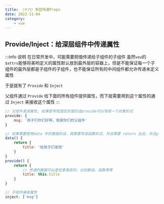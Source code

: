 ```yaml
---
title: （十六）多层传递Props
date: 2022-11-04
category:
    - vue
---
```


## Provide/Inject：给深层组件中传递属性
:::info 说明
在日常开发中，可能需要把值传递给子组件的子组件
虽然`veu`的`$attrs`能够将美哟定义的属性默认放到最外层的容器上，但是不能保证每一个子组件的最外层都是子组件的子组件，也不能保证所有的中间组件都允许传递未定义属性

于是就有了 `Provide` 和 `Inject`

父组件通过 `Provide` 给下面的所有组件提供属性，而下层需要用到这个属性的通过 `Inject` 来接收这个属性
:::
```js
// 父组件发送属性, 如果是写死固定的值的话provide可以写成一个对象形式
provide: {
    msg: '孩子们你们好啊，我是你们的父组件'
}

// 如果需要使用data 中的数据的话，就需要写成函数形式，并且需要 return 出去，并且provide传递的数据不是响应式的，也就是说data当中的数据改变了provide传递的数据是不会变化的，如果需要响应性的需要把provide当中的数据定义成响应性的，这个后面通过组合式API讲解
data() {
    return {
        title: '给孩子们发钱'
    }
}
provide() {
    return {
        // 传递的数据可以是任意类型的，比如数组，函数等等
        title: this.title
    }
}

// 子组件接收属性
inject: ['msg']
```